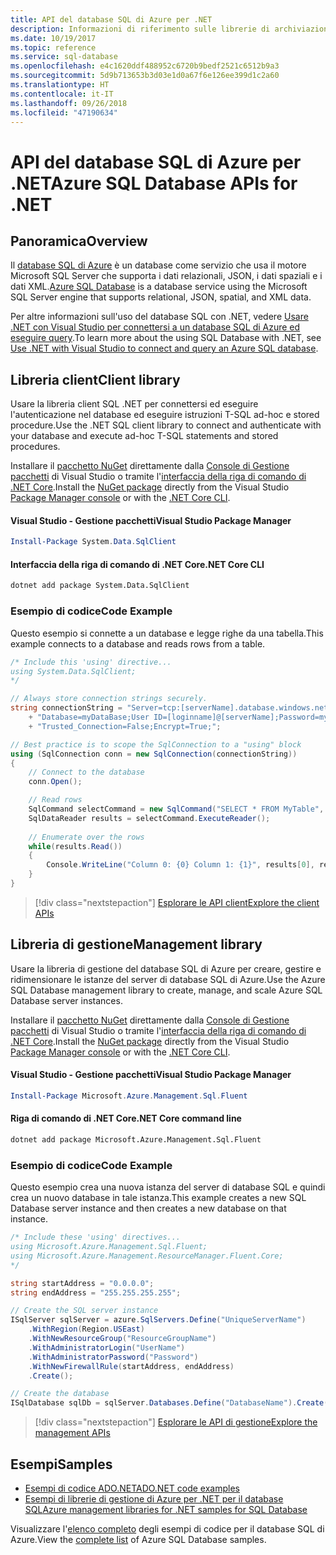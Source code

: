 ```yaml
---
title: API del database SQL di Azure per .NET
description: Informazioni di riferimento sulle librerie di archiviazione del database SQL di Azure per .NET
ms.date: 10/19/2017
ms.topic: reference
ms.service: sql-database
ms.openlocfilehash: e4c1620ddf488952c6720b9bedf2521c6512b9a3
ms.sourcegitcommit: 5d9b713653b3d03e1d0a67f6e126ee399d1c2a60
ms.translationtype: HT
ms.contentlocale: it-IT
ms.lasthandoff: 09/26/2018
ms.locfileid: "47190634"
---
```

# <a name="azure-sql-database-apis-for-net"></a><span data-ttu-id="57f30-103">API del database SQL di Azure per .NET</span><span class="sxs-lookup"><span data-stu-id="57f30-103">Azure SQL Database APIs for .NET</span></span>

## <a name="overview"></a><span data-ttu-id="57f30-104">Panoramica</span><span class="sxs-lookup"><span data-stu-id="57f30-104">Overview</span></span>

<span data-ttu-id="57f30-105">Il [database SQL di Azure](https://docs.microsoft.com/azure/sql-database/sql-database-technical-overview) è un database come servizio che usa il motore Microsoft SQL Server che supporta i dati relazionali, JSON, i dati spaziali e i dati XML.</span><span class="sxs-lookup"><span data-stu-id="57f30-105">[Azure SQL Database](https://docs.microsoft.com/azure/sql-database/sql-database-technical-overview) is a database service using the Microsoft SQL Server engine that supports relational, JSON, spatial, and XML data.</span></span> 

<span data-ttu-id="57f30-106">Per altre informazioni sull'uso del database SQL con .NET, vedere [Usare .NET con Visual Studio per connettersi a un database SQL di Azure ed eseguire query](https://docs.microsoft.com/azure/sql-database/sql-database-connect-query-dotnet-visual-studio).</span><span class="sxs-lookup"><span data-stu-id="57f30-106">To learn more about the using SQL Database with .NET, see [Use .NET with Visual Studio to connect and query an Azure SQL database](https://docs.microsoft.com/azure/sql-database/sql-database-connect-query-dotnet-visual-studio).</span></span>

## <a name="client-library"></a><span data-ttu-id="57f30-107">Libreria client</span><span class="sxs-lookup"><span data-stu-id="57f30-107">Client library</span></span>

<span data-ttu-id="57f30-108">Usare la libreria client SQL .NET per connettersi ed eseguire l'autenticazione nel database ed eseguire istruzioni T-SQL ad-hoc e stored procedure.</span><span class="sxs-lookup"><span data-stu-id="57f30-108">Use the .NET SQL client library to connect and authenticate with your database and execute ad-hoc T-SQL statements and stored procedures.</span></span>

<span data-ttu-id="57f30-109">Installare il [pacchetto NuGet]( https://www.nuget.org/packages/System.Data.SqlClient) direttamente dalla [Console di Gestione pacchetti](https://docs.microsoft.com/nuget/tools/package-manager-console) di Visual Studio o tramite l'[interfaccia della riga di comando di .NET Core](https://docs.microsoft.com/dotnet/core/tools/dotnet-add-package).</span><span class="sxs-lookup"><span data-stu-id="57f30-109">Install the [NuGet package]( https://www.nuget.org/packages/System.Data.SqlClient) directly from the Visual Studio [Package Manager console](https://docs.microsoft.com/nuget/tools/package-manager-console) or with the [.NET Core CLI](https://docs.microsoft.com/dotnet/core/tools/dotnet-add-package).</span></span>

#### <a name="visual-studio-package-manager"></a><span data-ttu-id="57f30-110">Visual Studio - Gestione pacchetti</span><span class="sxs-lookup"><span data-stu-id="57f30-110">Visual Studio Package Manager</span></span>

```powershell
Install-Package System.Data.SqlClient
```

#### <a name="net-core-cli"></a><span data-ttu-id="57f30-111">Interfaccia della riga di comando di .NET Core</span><span class="sxs-lookup"><span data-stu-id="57f30-111">.NET Core CLI</span></span>

```bash
dotnet add package System.Data.SqlClient
```

### <a name="code-example"></a><span data-ttu-id="57f30-112">Esempio di codice</span><span class="sxs-lookup"><span data-stu-id="57f30-112">Code Example</span></span>

<span data-ttu-id="57f30-113">Questo esempio si connette a un database e legge righe da una tabella.</span><span class="sxs-lookup"><span data-stu-id="57f30-113">This example connects to a database and reads rows from a table.</span></span>

```csharp
/* Include this 'using' directive...
using System.Data.SqlClient;
*/

// Always store connection strings securely. 
string connectionString = "Server=tcp:[serverName].database.windows.net;" 
    + "Database=myDataBase;User ID=[loginname]@[serverName];Password=myPassword;"
    + "Trusted_Connection=False;Encrypt=True;";

// Best practice is to scope the SqlConnection to a "using" block
using (SqlConnection conn = new SqlConnection(connectionString))
{
    // Connect to the database
    conn.Open();

    // Read rows
    SqlCommand selectCommand = new SqlCommand("SELECT * FROM MyTable", conn);
    SqlDataReader results = selectCommand.ExecuteReader();
    
    // Enumerate over the rows
    while(results.Read())
    {
        Console.WriteLine("Column 0: {0} Column 1: {1}", results[0], results[1]);
    }
}
```

> [!div class="nextstepaction"]
> [<span data-ttu-id="57f30-114">Esplorare le API client</span><span class="sxs-lookup"><span data-stu-id="57f30-114">Explore the client APIs</span></span>](/dotnet/api/overview/azure/sql/client)

## <a name="management-library"></a><span data-ttu-id="57f30-115">Libreria di gestione</span><span class="sxs-lookup"><span data-stu-id="57f30-115">Management library</span></span>

<span data-ttu-id="57f30-116">Usare la libreria di gestione del database SQL di Azure per creare, gestire e ridimensionare le istanze del server di database SQL di Azure.</span><span class="sxs-lookup"><span data-stu-id="57f30-116">Use the Azure SQL Database management library to create, manage, and scale Azure SQL Database server instances.</span></span>

<span data-ttu-id="57f30-117">Installare il [pacchetto NuGet](https://www.nuget.org/packages/Microsoft.Azure.Management.Sql.Fluent/) direttamente dalla [Console di Gestione pacchetti](https://docs.microsoft.com/nuget/tools/package-manager-console) di Visual Studio o tramite l'[interfaccia della riga di comando di .NET Core](https://docs.microsoft.com/dotnet/core/tools/dotnet-add-package).</span><span class="sxs-lookup"><span data-stu-id="57f30-117">Install the [NuGet package](https://www.nuget.org/packages/Microsoft.Azure.Management.Sql.Fluent/) directly from the Visual Studio [Package Manager console](https://docs.microsoft.com/nuget/tools/package-manager-console) or with the [.NET Core CLI](https://docs.microsoft.com/dotnet/core/tools/dotnet-add-package).</span></span>

#### <a name="visual-studio-package-manager"></a><span data-ttu-id="57f30-118">Visual Studio - Gestione pacchetti</span><span class="sxs-lookup"><span data-stu-id="57f30-118">Visual Studio Package Manager</span></span>

```powershell
Install-Package Microsoft.Azure.Management.Sql.Fluent
``` 

#### <a name="net-core-command-line"></a><span data-ttu-id="57f30-119">Riga di comando di .NET Core</span><span class="sxs-lookup"><span data-stu-id="57f30-119">.NET Core command line</span></span>

```bash
dotnet add package Microsoft.Azure.Management.Sql.Fluent
```

### <a name="code-example"></a><span data-ttu-id="57f30-120">Esempio di codice</span><span class="sxs-lookup"><span data-stu-id="57f30-120">Code Example</span></span>

<span data-ttu-id="57f30-121">Questo esempio crea una nuova istanza del server di database SQL e quindi crea un nuovo database in tale istanza.</span><span class="sxs-lookup"><span data-stu-id="57f30-121">This example creates a new SQL Database server instance and then creates a new database on that instance.</span></span>

```csharp
/* Include these 'using' directives...
using Microsoft.Azure.Management.Sql.Fluent;
using Microsoft.Azure.Management.ResourceManager.Fluent.Core;
*/

string startAddress = "0.0.0.0";
string endAddress = "255.255.255.255";

// Create the SQL server instance
ISqlServer sqlServer = azure.SqlServers.Define("UniqueServerName")
    .WithRegion(Region.USEast)
    .WithNewResourceGroup("ResourceGroupName")
    .WithAdministratorLogin("UserName")
    .WithAdministratorPassword("Password")
    .WithNewFirewallRule(startAddress, endAddress)
    .Create();

// Create the database
ISqlDatabase sqlDb = sqlServer.Databases.Define("DatabaseName").Create();
```

> [!div class="nextstepaction"]
> [<span data-ttu-id="57f30-122">Esplorare le API di gestione</span><span class="sxs-lookup"><span data-stu-id="57f30-122">Explore the management APIs</span></span>](/dotnet/api/overview/azure/sql/management)

## <a name="samples"></a><span data-ttu-id="57f30-123">Esempi</span><span class="sxs-lookup"><span data-stu-id="57f30-123">Samples</span></span>

- [<span data-ttu-id="57f30-124">Esempi di codice ADO.NET</span><span class="sxs-lookup"><span data-stu-id="57f30-124">ADO.NET code examples</span></span>](/dotnet/framework/data/adonet/ado-net-code-examples)
- [<span data-ttu-id="57f30-125">Esempi di librerie di gestione di Azure per .NET per il database SQL</span><span class="sxs-lookup"><span data-stu-id="57f30-125">Azure management libraries for .NET samples for SQL Database</span></span>](/dotnet/azure/dotnet-sdk-azure-sql-database-samples)

<span data-ttu-id="57f30-126">Visualizzare l'[elenco completo](https://azure.microsoft.com/resources/samples/?platform=dotnet&term=sql+database) degli esempi di codice per il database SQL di Azure.</span><span class="sxs-lookup"><span data-stu-id="57f30-126">View the [complete list](https://azure.microsoft.com/resources/samples/?platform=dotnet&term=sql+database) of Azure SQL Database samples.</span></span>

